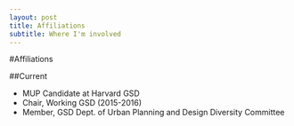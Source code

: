 ```yaml
---
layout: post
title: Affiliations
subtitle: Where I'm involved
---
```


#Affiliations

##Current
*  MUP Candidate at Harvard GSD
*  Chair, Working GSD (2015-2016)
*  Member, GSD Dept. of Urban Planning and Design Diversity Committee